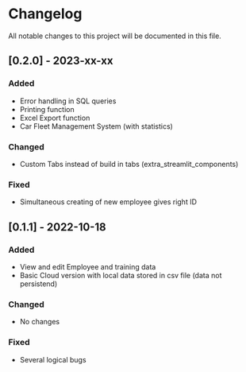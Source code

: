 # Changelog
All notable changes to this project will be documented in this file.



## [0.2.0] - 2023-xx-xx

### Added
* Error handling in SQL queries
* Printing function
* Excel Export function
* Car Fleet Management System (with statistics)


### Changed
* Custom Tabs instead of build in tabs (extra_streamlit_components)


### Fixed
* Simultaneous creating of new employee gives right ID 


## [0.1.1] - 2022-10-18

### Added
* View and edit Employee and training data
* Basic Cloud version with local data stored in csv file (data not persistend)


### Changed
* No changes


### Fixed
* Several logical bugs